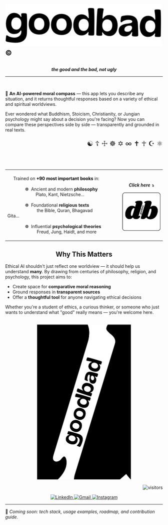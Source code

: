 # <img src="./logos/logo1.png" alt="Logo_vertical" width="500"/><sup>©</sup>
<p align="center">
  <em><strong>the good and the bad, not ugly</strong></em>
</p>

---
<br>

🧭 **An AI-powered moral compass** — this app lets you describe any situation, and it returns thoughtful responses based on a variety of ethical and spiritual worldviews.

Ever wondered what Buddhism, Stoicism, Christianity, or Jungian psychology might say about a decision you're facing? Now you can compare these perspectives side by side — transparently and grounded in real texts.

<p align="right" style="font-size: 22px;">
  ☯ ☦ ☩ ☸ ✡ ∞ ✝ ☥ ☪ ⚛
</p>



<table style="border-collapse: collapse; border: none; width: 100%;">
  <tr>
    <td style="border: none; padding-right: 50px;">
      <br>
      &nbsp;&nbsp;&nbsp;&nbsp;&nbsp;Trained on <a href="./titles.txt" target="_blank" style="color: black; text-decoration: none;">
        <b>+90 most important books</b>
      </a> in:<br><br>
      &nbsp;&nbsp;&nbsp;&nbsp;&nbsp;&nbsp;&nbsp;&nbsp;&nbsp;&nbsp;&nbsp;&nbsp;&nbsp;&nbsp;&nbsp;❁&nbsp;    Ancient and modern <b>philosophy</b><br>&nbsp;&nbsp;&nbsp;&nbsp;&nbsp;&nbsp;&nbsp;&nbsp;&nbsp;&nbsp;&nbsp;&nbsp;&nbsp;&nbsp;&nbsp;&nbsp;&nbsp;&nbsp;&nbsp;&nbsp;&nbsp;&nbsp;&nbsp; Plato, Kant, Nietzsche...<br><br>
      &nbsp;&nbsp;&nbsp;&nbsp;&nbsp;&nbsp;&nbsp;&nbsp;&nbsp;&nbsp;&nbsp;&nbsp;&nbsp;&nbsp;&nbsp;❁&nbsp;   Foundational <b>religious texts</b><br>&nbsp;&nbsp;&nbsp;&nbsp;&nbsp;&nbsp;&nbsp;&nbsp;&nbsp;&nbsp;&nbsp;&nbsp;&nbsp;&nbsp;&nbsp;&nbsp;&nbsp;&nbsp;&nbsp;&nbsp;&nbsp;&nbsp;&nbsp;&nbsp; the Bible, Quran, Bhagavad Gita...&nbsp;&nbsp;&nbsp;&nbsp;&nbsp;&nbsp;&nbsp;&nbsp;&nbsp;&nbsp;&nbsp;&nbsp;&nbsp;&nbsp;&nbsp;&nbsp;&nbsp;&nbsp;&nbsp;&nbsp;&nbsp;&nbsp;&nbsp;&nbsp;&nbsp;&nbsp;&nbsp;&nbsp;&nbsp;&nbsp;&nbsp;&nbsp;&nbsp;<br><br>
      &nbsp;&nbsp;&nbsp;&nbsp;&nbsp;&nbsp;&nbsp;&nbsp;&nbsp;&nbsp;&nbsp;&nbsp;&nbsp;&nbsp;&nbsp;❁&nbsp;   Influential <b>psychological theories</b><br>&nbsp;&nbsp;&nbsp;&nbsp;&nbsp;&nbsp;&nbsp;&nbsp;&nbsp;&nbsp;&nbsp;&nbsp;&nbsp;&nbsp;&nbsp;&nbsp;&nbsp;&nbsp;&nbsp;&nbsp;&nbsp;&nbsp;&nbsp;&nbsp;&nbsp;Freud, Jung, Haidt, and more
      <br><br>
    </td>
    <br><br>
    <td style="text-align: center;">
       <p align="center">
  <em><strong>Click here ⤵</strong></em>
</p>
      <img src="./logos/logo.png" alt="Logo" width="200"/>
    </td>
  </tr>
</table>

<h2 align="center">Why This Matters</h2>

Ethical AI shouldn't just reflect one worldview — it should help us understand **many**. By drawing from centuries of philosophy, religion, and psychology, this project aims to:

- Create space for **comparative moral reasoning**
- Ground responses in **transparent sources**
- Offer a **thoughtful tool** for anyone navigating ethical decisions

Whether you're a student of ethics, a curious thinker, or someone who just wants to understand what "good" really means — you're welcome here.<br><br>



<p align="center">
  <img src="./logos/logo2.png" alt="Logo" width="300"/>
</p>

<p align="right">
<img alt="visitors" src="https://vbr.nathanchung.dev/badge?page_id=sopechris.sopechris&amp;color=d3d3d3">
</p>

<p align="center">
<a href="https://www.linkedin.com/in/christiandorado" target="_blank">
  <img src="https://upload.wikimedia.org/wikipedia/commons/c/ca/LinkedIn_logo_initials.png" alt="LinkedIn" width="32" height="32"/>
</a>
<a href="mailto:your.email@gmail.com">
    <img src="https://cdn.simpleicons.org/gmail/000000/ffffff" alt="Gmail" width="32" height="32"/>
  </a>
  <a href="https://instagram.com/yourusername" target="_blank">
    <img src="https://cdn.simpleicons.org/instagram/000000/ffffff" alt="Instagram" width="32" height="32"/>
  </a>
</p>

---

🔧 *Coming soon: tech stack, usage examples, roadmap, and contribution guide.*

